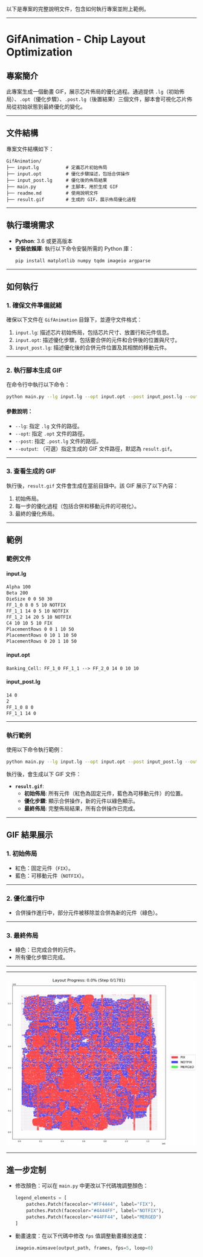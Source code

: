 以下是專案的完整說明文件，包含如何執行專案並附上範例。

---

# GifAnimation - Chip Layout Optimization

## **專案簡介**
此專案生成一個動畫 GIF，展示芯片佈局的優化過程。通過提供 `.lg`（初始佈局）、`.opt`（優化步驟）、`.post.lg`（後置結果）三個文件，腳本會可視化芯片佈局從初始狀態到最終優化的變化。

---

## **文件結構**
專案文件結構如下：

```
GifAnimation/
├── input.lg          # 定義芯片初始佈局
├── input.opt         # 優化步驟描述，包括合併操作
├── input_post.lg     # 優化後的佈局結果
├── main.py           # 主腳本，用於生成 GIF
├── readme.md         # 使用說明文件
├── result.gif        # 生成的 GIF，展示佈局優化過程
```

---

## **執行環境需求**
- **Python**: 3.6 或更高版本
- **安裝依賴庫**:
  執行以下命令安裝所需的 Python 庫：
  ```bash
  pip install matplotlib numpy tqdm imageio argparse
  ```

---

## **如何執行**

### **1. 確保文件準備就緒**
確保以下文件在 `GifAnimation` 目錄下，並遵守文件格式：
1. `input.lg`: 描述芯片初始佈局，包括芯片尺寸、放置行和元件信息。
2. `input.opt`: 描述優化步驟，包括要合併的元件和合併後的位置與尺寸。
3. `input_post.lg`: 描述優化後的合併元件位置及其相關的移動元件。

---

### **2. 執行腳本生成 GIF**
在命令行中執行以下命令：
```bash
python main.py --lg input.lg --opt input.opt --post input_post.lg --output result.gif
```

#### **參數說明**：
- `--lg`: 指定 `.lg` 文件的路徑。
- `--opt`: 指定 `.opt` 文件的路徑。
- `--post`: 指定 `.post.lg` 文件的路徑。
- `--output`: （可選）指定生成的 GIF 文件路徑，默認為 `result.gif`。

---

### **3. 查看生成的 GIF**
執行後，`result.gif` 文件會生成在當前目錄中。該 GIF 展示了以下內容：
1. 初始佈局。
2. 每一步的優化過程（包括合併和移動元件的可視化）。
3. 最終的優化佈局。

---

## **範例**

### **範例文件**
#### **input.lg**
```plaintext
Alpha 100
Beta 200
DieSize 0 0 50 30
FF_1_0 8 0 5 10 NOTFIX
FF_1_1 14 0 5 10 NOTFIX
FF_1_2 14 20 5 10 NOTFIX
C4 10 10 5 10 FIX
PlacementRows 0 0 1 10 50
PlacementRows 0 10 1 10 50
PlacementRows 0 20 1 10 50
```

#### **input.opt**
```plaintext
Banking_Cell: FF_1_0 FF_1_1 --> FF_2_0 14 0 10 10
```

#### **input_post.lg**
```plaintext
14 0
2
FF_1_0 8 0
FF_1_1 14 0
```

---

### **執行範例**
使用以下命令執行範例：
```bash
python main.py --lg input.lg --opt input.opt --post input_post.lg --output result.gif
```

執行後，會生成以下 GIF 文件：

- **`result.gif`**:  
  - **初始佈局**: 所有元件（紅色為固定元件，藍色為可移動元件）的位置。
  - **優化步驟**: 顯示合併操作，新的元件以綠色顯示。
  - **最終佈局**: 完整佈局結果，所有合併操作已完成。

---

## **GIF 結果展示**

### **1. 初始佈局**
- 紅色：固定元件（`FIX`）。
- 藍色：可移動元件（`NOTFIX`）。



---

### **2. 優化進行中**
- 合併操作進行中，部分元件被移除並合併為新的元件（綠色）。



---

### **3. 最終佈局**
- 綠色：已完成合併的元件。
- 所有優化步驟已完成。


---

---

![Result GIF](./result.gif)

---


## **進一步定制**
- 修改顏色：可以在 `main.py` 中更改以下代碼塊調整顏色：
  ```python
  legend_elements = [
      patches.Patch(facecolor="#FF4444", label="FIX"),
      patches.Patch(facecolor="#4444FF", label="NOTFIX"),
      patches.Patch(facecolor="#44FF44", label="MERGED")
  ]
  ```
- 動畫速度：在以下代碼中修改 `fps` 值調整動畫播放速度：
  ```python
  imageio.mimsave(output_path, frames, fps=5, loop=0)
  ```


